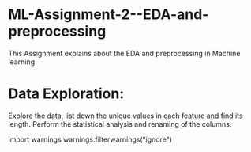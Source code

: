 # ML-Assignment-2--EDA-and-preprocessing
This  Assignment explains about the EDA and preprocessing in Machine learning 
# Data Exploration: 
Explore the data, list down the unique values in each feature and find its length.
Perform the statistical analysis and renaming of the columns.

import warnings
warnings.filterwarnings("ignore")

